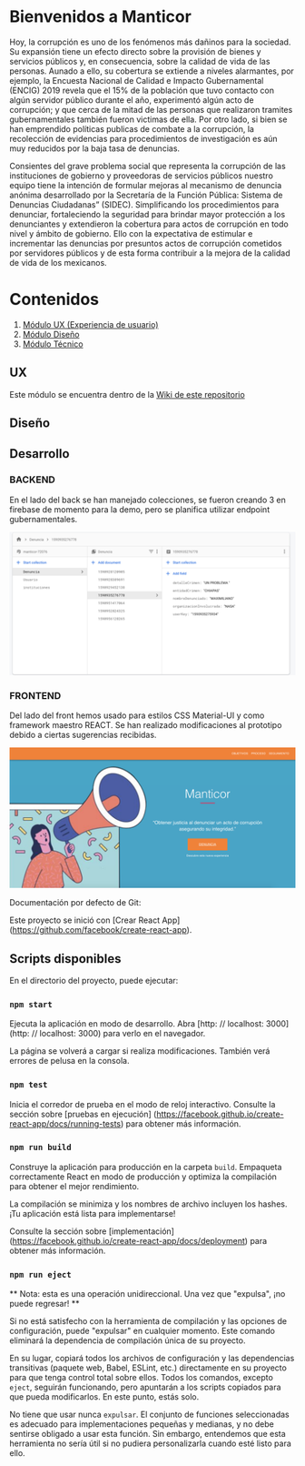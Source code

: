 # Bienvenidos a Manticor


Hoy, la corrupción es uno de los fenómenos más dañinos para la sociedad. Su expansión tiene un efecto directo sobre la provisión de bienes y servicios públicos y, en consecuencia, sobre la calidad de vida de las personas. Aunado a ello, su cobertura se extiende a niveles alarmantes, por ejemplo, la Encuesta Nacional de Calidad e Impacto Gubernamental (ENCIG) 2019 revela que el 15% de la población que tuvo contacto con algún servidor público durante el año, experimentó algún acto de corrupción; y que cerca de la mitad de las personas que realizaron tramites gubernamentales también fueron victimas de ella. Por otro lado, si bien se han emprendido políticas publicas de combate a la corrupción, la recolección de evidencias para procedimientos de investigación es aún muy reducidos por la baja tasa de denuncias.

Consientes del grave problema social que representa la corrupción de las instituciones de gobierno y proveedoras de servicios públicos nuestro equipo tiene la intención de formular mejoras al mecanismo de denuncia anónima desarrollado por la Secretaría de la Función Pública: Sistema de Denuncias Ciudadanas” (SIDEC). Simplificando los procedimientos para denunciar, fortaleciendo la seguridad para brindar mayor protección a los denunciantes y extendieron la cobertura para actos de corrupción en todo nivel y ámbito de gobierno. Ello con la expectativa de estimular e incrementar las denuncias por presuntos actos de corrupción cometidos por servidores públicos y de esta forma contribuir a la mejora de la calidad de vida de los mexicanos. 


# Contenidos
1. [Módulo UX (Experiencia de usuario)](#UX)
2. [Módulo Diseño](#Diseño)
3. [Módulo Técnico](#Desarrollo)


## UX
Este módulo se encuentra dentro de la [Wiki de este repositorio](https://github.com/jsphbrhn/manticor/wiki/)


## Diseño

## Desarrollo



### BACKEND

En el lado del back se han manejado colecciones, se fueron creando 3 en firebase de momento para la demo, pero se planifica utilizar endpoint gubernamentales.

![Usa firebase](https://raw.githubusercontent.com/Mariyselita/Imgs/master/Captura%20de%20Pantalla%202020-05-31%20a%20la(s)%2015.28.29.png)

### FRONTEND


Del lado del front hemos usado para estilos CSS Material-UI y como framework maestro REACT.
Se han realizado modificaciones al prototipo debido a ciertas sugerencias recibidas.

![Usa firebase](https://raw.githubusercontent.com/Mariyselita/Imgs/master/Captura%20de%20Pantalla%202020-05-31%20a%20la(s)%2015.34.12.png)

Documentación por defecto de Git:

Este proyecto se inició con [Crear React App] (https://github.com/facebook/create-react-app).

## Scripts disponibles

En el directorio del proyecto, puede ejecutar:

### `npm start`

Ejecuta la aplicación en modo de desarrollo.
Abra [http: // localhost: 3000] (http: // localhost: 3000) para verlo en el navegador.

La página se volverá a cargar si realiza modificaciones. 
También verá errores de pelusa en la consola.

### `npm test`

Inicia el corredor de prueba en el modo de reloj interactivo.
Consulte la sección sobre [pruebas en ejecución] (https://facebook.github.io/create-react-app/docs/running-tests) para obtener más información.

### `npm run build`

Construye la aplicación para producción en la carpeta `build`. 
Empaqueta correctamente React en modo de producción y optimiza la compilación para obtener el mejor rendimiento.

La compilación se minimiza y los nombres de archivo incluyen los hashes. 
¡Tu aplicación está lista para implementarse!

Consulte la sección sobre [implementación] (https://facebook.github.io/create-react-app/docs/deployment) para obtener más información.

### `npm run eject`

** Nota: esta es una operación unidireccional. Una vez que "expulsa", ¡no puede regresar! **

Si no está satisfecho con la herramienta de compilación y las opciones de configuración, puede "expulsar" en cualquier momento. Este comando eliminará la dependencia de compilación única de su proyecto.

En su lugar, copiará todos los archivos de configuración y las dependencias transitivas (paquete web, Babel, ESLint, etc.) directamente en su proyecto para que tenga control total sobre ellos. Todos los comandos, excepto `eject`, seguirán funcionando, pero apuntarán a los scripts copiados para que pueda modificarlos. En este punto, estás solo.

No tiene que usar nunca `expulsar`. El conjunto de funciones seleccionadas es adecuado para implementaciones pequeñas y medianas, y no debe sentirse obligado a usar esta función. Sin embargo, entendemos que esta herramienta no sería útil si no pudiera personalizarla cuando esté listo para ello.

